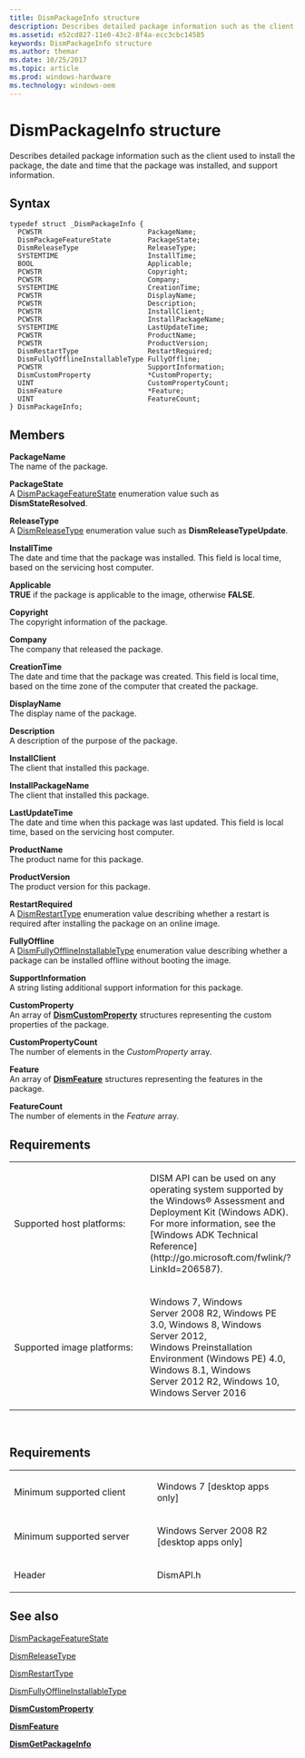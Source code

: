 ```yaml
---
title: DismPackageInfo structure
description: Describes detailed package information such as the client used to install the package, the date and time that the package was installed, and support information.
ms.assetid: e52cd827-11e0-43c2-8f4a-ecc3cbc14585
keywords: DismPackageInfo structure
ms.author: themar
ms.date: 10/25/2017
ms.topic: article
ms.prod: windows-hardware
ms.technology: windows-oem
---
```


# DismPackageInfo structure


Describes detailed package information such as the client used to install the package, the date and time that the package was installed, and support information.

Syntax
---

```ManagedCPlusPlus
typedef struct _DismPackageInfo {
  PCWSTR                          PackageName;
  DismPackageFeatureState         PackageState;
  DismReleaseType                 ReleaseType;
  SYSTEMTIME                      InstallTime;
  BOOL                            Applicable;
  PCWSTR                          Copyright;
  PCWSTR                          Company;
  SYSTEMTIME                      CreationTime;
  PCWSTR                          DisplayName;
  PCWSTR                          Description;
  PCWSTR                          InstallClient;
  PCWSTR                          InstallPackageName;
  SYSTEMTIME                      LastUpdateTime;
  PCWSTR                          ProductName;
  PCWSTR                          ProductVersion;
  DismRestartType                 RestartRequired;
  DismFullyOfflineInstallableType FullyOffline;
  PCWSTR                          SupportInformation;
  DismCustomProperty              *CustomProperty;
  UINT                            CustomPropertyCount;
  DismFeature                     *Feature;
  UINT                            FeatureCount;
} DismPackageInfo;
```

Members
----

**PackageName**  
The name of the package.

**PackageState**  
A [DismPackageFeatureState](dismpackagefeaturestate-enumeration.md) enumeration value such as **DismStateResolved**.

**ReleaseType**  
A [DismReleaseType](dismreleasetype-enumeration.md) enumeration value such as **DismReleaseTypeUpdate**.

**InstallTime**  
The date and time that the package was installed. This field is local time, based on the servicing host computer.

**Applicable**  
**TRUE** if the package is applicable to the image, otherwise **FALSE**.

**Copyright**  
The copyright information of the package.

**Company**  
The company that released the package.

**CreationTime**  
The date and time that the package was created. This field is local time, based on the time zone of the computer that created the package.

**DisplayName**  
The display name of the package.

**Description**  
A description of the purpose of the package.

**InstallClient**  
The client that installed this package.

**InstallPackageName**  
The client that installed this package.

**LastUpdateTime**  
The date and time when this package was last updated. This field is local time, based on the servicing host computer.

**ProductName**  
The product name for this package.

**ProductVersion**  
The product version for this package.

**RestartRequired**  
A [DismRestartType](dismrestarttype-enumeration.md) enumeration value describing whether a restart is required after installing the package on an online image.

**FullyOffline**  
A [DismFullyOfflineInstallableType](dismfullyofflineinstallabletype-enumeration.md) enumeration value describing whether a package can be installed offline without booting the image.

**SupportInformation**  
A string listing additional support information for this package.

**CustomProperty**  
An array of [**DismCustomProperty**](dismcustomproperty-structure.md) structures representing the custom properties of the package.

**CustomPropertyCount**  
The number of elements in the *CustomProperty* array.

**Feature**  
An array of [**DismFeature**](dismfeature-structure.md) structures representing the features in the package.

**FeatureCount**  
The number of elements in the *Feature* array.

## <span id="Requirements"></span><span id="requirements"></span><span id="REQUIREMENTS"></span>Requirements


<table>
<colgroup>
<col width="50%" />
<col width="50%" />
</colgroup>
<tbody>
<tr class="odd">
<td><p>Supported host platforms:</p></td>
<td><p>DISM API can be used on any operating system supported by the Windows® Assessment and Deployment Kit (Windows ADK). For more information, see the [Windows ADK Technical Reference](http://go.microsoft.com/fwlink/?LinkId=206587).</p></td>
</tr>
<tr class="even">
<td><p>Supported image platforms:</p></td>
<td><p>Windows 7, Windows Server 2008 R2, Windows PE 3.0, Windows 8, Windows Server 2012, Windows Preinstallation Environment (Windows PE) 4.0, Windows 8.1, Windows Server 2012 R2, Windows 10, Windows Server 2016</p></td>
</tr>
</tbody>
</table>

 

Requirements
---------

<table>
<colgroup>
<col width="50%" />
<col width="50%" />
</colgroup>
<tbody>
<tr class="odd">
<td><p>Minimum supported client</p></td>
<td><p>Windows 7 [desktop apps only]</p></td>
</tr>
<tr class="even">
<td><p>Minimum supported server</p></td>
<td><p>Windows Server 2008 R2 [desktop apps only]</p></td>
</tr>
<tr class="odd">
<td><p>Header</p></td>
<td>DismAPI.h</td>
</tr>
</tbody>
</table>

## <span id="see_also"></span>See also


[DismPackageFeatureState](dismpackagefeaturestate-enumeration.md)

[DismReleaseType](dismreleasetype-enumeration.md)

[DismRestartType](dismrestarttype-enumeration.md)

[DismFullyOfflineInstallableType](dismfullyofflineinstallabletype-enumeration.md)

[**DismCustomProperty**](dismcustomproperty-structure.md)

[**DismFeature**](dismfeature-structure.md)

[**DismGetPackageInfo**](dismgetpackageinfo-function.md)

 

 




